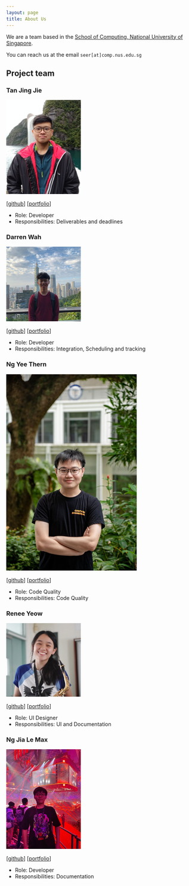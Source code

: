 ```yaml
---
layout: page
title: About Us
---
```


We are a team based in the [School of Computing, National University of Singapore](http://www.comp.nus.edu.sg).

You can reach us at the email `seer[at]comp.nus.edu.sg`

## Project team

### Tan Jing Jie

<img src="images/jjtan444.png" width="200px">

[[github](https://github.com/jjtan444)]
[[portfolio](team/jjtan444.md)]

* Role: Developer
* Responsibilities: Deliverables and deadlines

### Darren Wah

<img src="images/darren12345677.png" width="200px">

[[github](http://github.com/Darren12345677)]
[[portfolio](team/darren12345677.md)]

* Role: Developer
* Responsibilities: Integration, Scheduling and tracking

### Ng Yee Thern

<img src="images/augustdespair.png" width="350px">

[[github](http://github.com/AugustDespair)] [[portfolio](team/augustdespair.md)]

* Role: Code Quality
* Responsibilities: Code Quality

### Renee Yeow

<img src="images/reneeyeow02.png" width="200px">

[[github](http://github.com/reneeyeow02)]
[[portfolio](team/reneeyeow02.md)]


* Role: UI Designer
* Responsibilities: UI and Documentation

### Ng Jia Le Max

<img src="images/maxng17.png" width="200px">

[[github](http://github.com/maxng17)]
[[portfolio](team/maxng17.md)]

* Role: Developer
* Responsibilities: Documentation
